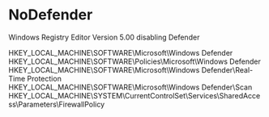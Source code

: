 # NoDefender  
Windows Registry Editor Version 5.00 disabling Defender  

HKEY_LOCAL_MACHINE\SOFTWARE\Microsoft\Windows Defender  
HKEY_LOCAL_MACHINE\SOFTWARE\Policies\Microsoft\Windows Defender  
HKEY_LOCAL_MACHINE\SOFTWARE\Microsoft\Windows Defender\Real-Time Protection  
HKEY_LOCAL_MACHINE\SOFTWARE\Microsoft\Windows Defender\Scan  
HKEY_LOCAL_MACHINE\SYSTEM\CurrentControlSet\Services\SharedAccess\Parameters\FirewallPolicy  
